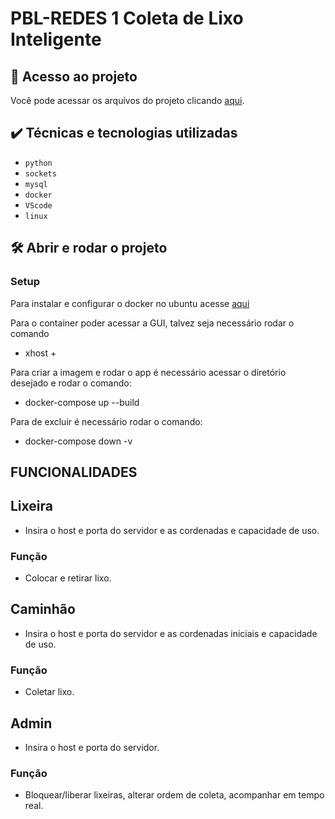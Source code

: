 # PBL-REDES 1 Coleta de Lixo Inteligente

## 📁 Acesso ao projeto
Você pode acessar os arquivos do projeto clicando [aqui](https://github.com/WesleiSantos/PBL-REDES-TCP.git).

## ✔️ Técnicas e tecnologias utilizadas

- ``python``
- ``sockets``
- ``mysql``
- ``docker``
- ``VScode``
- ``linux``

## 🛠️ Abrir e rodar o projeto

### Setup
Para instalar e configurar o docker no ubuntu acesse [aqui](https://docs.docker.com/engine/install/ubuntu/)

Para o container poder acessar a GUI, talvez seja necessário rodar o comando
-   xhost +

Para criar a imagem e rodar o app é necessário acessar o diretório desejado e rodar o comando:
-  docker-compose up --build

Para de excluir é necessário rodar o comando:
-  docker-compose down -v

## FUNCIONALIDADES

## Lixeira
-   Insira o host e porta do servidor e as cordenadas e capacidade de uso.
### Função
-   Colocar e retirar lixo.

## Caminhão
-   Insira o host e porta do servidor e as cordenadas iniciais e capacidade de uso.
### Função
-   Coletar lixo.

## Admin
-   Insira o host e porta do servidor.
### Função
-   Bloquear/liberar lixeiras, alterar ordem de coleta, acompanhar em tempo real.


